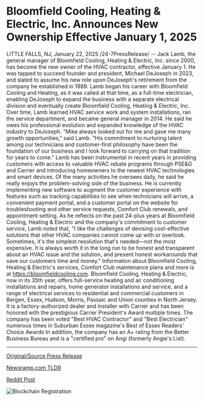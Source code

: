 # Bloomfield Cooling, Heating & Electric, Inc. Announces New Ownership Effective January 1, 2025

LITTLE FALLS, NJ, January 22, 2025 /24-7PressRelease/ -- Jack Lamb, the general manager of Bloomfield Cooling, Heating & Electric, Inc. since 2000, has become the new owner of the HVAC contractor, effective January 1. He was tapped to succeed founder and president, Michael DeJoseph in 2023, and slated to assume his new role upon DeJoseph's retirement from the company he established in 1989.   Lamb began his career with Bloomfield Cooling and Heating, as it was called at that time, as a full-time electrician, enabling DeJoseph to expand the business with a separate electrical division and eventually create Bloomfield Cooling, Heating & Electric, Inc. Over time, Lamb learned HVAC service work and system installations, ran the service department, and became general manager in 2014. He said he owes his professional evolution and expanded knowledge of the HVAC industry to DeJoseph.   "Mike always looked out for me and gave me many growth opportunities," said Lamb. "His commitment to nurturing talent among our technicians and customer-first philosophy have been the foundation of our business and I look forward to carrying on that tradition for years to come."   Lamb has been instrumental in recent years in providing customers with access to valuable HVAC rebate programs through PSE&G and Carrier and introducing homeowners to the newest HVAC technologies and smart devices. Of the many activities he oversees daily, he said he really enjoys the problem-solving side of the business. He is currently implementing new software to augment the customer experience with features such as tracking capabilities to see when technicians will arrive, a convenient payment portal, and a customer portal on the website for troubleshooting and other service requests, Comfort Club renewals, and appointment setting.   As he reflects on the past 24-plus years at Bloomfield Cooling, Heating & Electric and the company's commitment to customer service, Lamb noted that, "I like the challenges of devising cost-effective solutions that other HVAC companies cannot come up with or overlook. Sometimes, it's the simplest resolution that's needed—not the most expensive. It is always worth it in the long run to be honest and transparent about an HVAC issue and the solution, and present honest workarounds that save our customers time and money."  Information about Bloomfield Cooling, Heating & Electric's services, Comfort Club maintenance plans and more is at https://bloomfieldcooling.com.  Bloomfield Cooling, Heating & Electric, now in its 35th year, offers full-service heating and air conditioning installations and repairs, home generator installations and service, and a range of electrical services to residential and commercial customers in Bergen, Essex, Hudson, Morris, Passaic and Union counties in North Jersey. It is a factory-authorized dealer and installer with Carrier and has been honored with the prestigious Carrier President's Award multiple times. The company has been voted "Best HVAC Contractor" and "Best Electrician" numerous times in Suburban Essex magazine's Best of Essex Readers' Choice Awards In addition, the company has an A+ rating from the Better Business Bureau and is a "certified pro" on Angi (formerly Angie's List). 

---

[Original/Source Press Release](https://www.24-7pressrelease.com/press-release/518635/bloomfield-cooling-heating-electric-inc-announces-new-ownership-effective-january-1-2025)
                    

[Newsramp.com TLDR](https://newsramp.com/curated-news/jack-lamb-takes-ownership-of-bloomfield-cooling-heating-electric-inc-as-new-owner-and-general-manager/19d8dd149773216493efeb0650f4722e) 

 



[Reddit Post](https://www.reddit.com/r/Lifestyle_Culture/comments/1i76fdo/jack_lamb_takes_ownership_of_bloomfield_cooling/) 



![Blockchain Registration](https://cdn.newsramp.app/24-7PressRelease/qrcode/251/22/voltFtwo.webp)